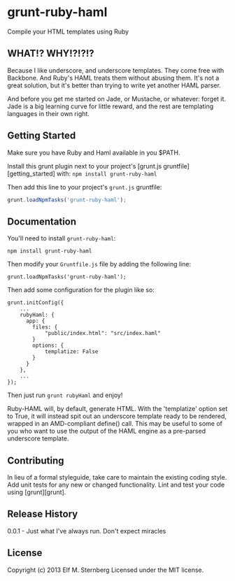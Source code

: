 # grunt-ruby-haml

Compile your HTML templates using Ruby

## WHAT!? WHY!?!?!?

Because I like underscore, and underscore templates.  They come free
with Backbone.  And Ruby's HAML treats them without abusing them.
It's not a great solution, but it's better than trying to write yet
another HAML parser.

And before you get me started on Jade, or Mustache, or whatever:
forget it.  Jade is a big learning curve for little reward, and the
rest are templating languages in their own right.

## Getting Started

Make sure you have Ruby and Haml available in you $PATH.

Install this grunt plugin next to your project's [grunt.js
gruntfile][getting_started] with: `npm install grunt-ruby-haml`

Then add this line to your project's `grunt.js` gruntfile:

```javascript
grunt.loadNpmTasks('grunt-ruby-haml');
```

## Documentation

You'll need to install `grunt-ruby-haml`:

    npm install grunt-ruby-haml

Then modify your `Gruntfile.js` file by adding the following line:

    grunt.loadNpmTasks('grunt-ruby-haml');

Then add some configuration for the plugin like so:

    grunt.initConfig({
        ...
        rubyHaml: {
          app: {
            files: {
                "public/index.html": "src/index.haml"
            }
            options: {
                templatize: False
            }
          }
        },
        ...
    });

Then just run `grunt rubyHaml` and enjoy!

Ruby-HAML will, by default, generate HTML.  With the 'templatize'
option set to True, it will instead spit out an underscore template
ready to be rendered, wrapped in an AMD-compliant define() call.  This
may be useful to some of you who want to use the output of the HAML
engine as a pre-parsed underscore template.


## Contributing
In lieu of a formal styleguide, take care to maintain the existing coding style. Add unit tests for any new or changed functionality. Lint and test your code using [grunt][grunt].

## Release History
0.0.1 - Just what I've always run.  Don't expect miracles

## License
Copyright (c) 2013 Elf M. Sternberg
Licensed under the MIT license.
